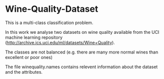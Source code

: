 # Wine-Quality-Dataset

This is a multi-class classification problem. 

In this work we analyse two datasets on wine quality available from the UCI machine learning repository (http://archive.ics.uci.edu/ml/datasets/Wine+Quality).

The classes are not balanced (e.g. there are many more normal wines than excellent or poor ones)

The file winequality.names contains relevent information about the dataset and the attributes.
